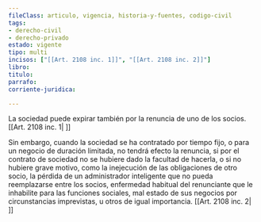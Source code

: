 ```yaml
---
fileClass: articulo, vigencia, historia-y-fuentes, codigo-civil
tags:
- derecho-civil
- derecho-privado
estado: vigente
tipo: multi
incisos: ["[[Art. 2108 inc. 1]]", "[[Art. 2108 inc. 2]]"]
libro:
titulo:
parrafo:
corriente-juridica:

---
```

La sociedad puede expirar también por la renuncia de uno de los socios. [[Art. 2108 inc. 1| ]]

Sin embargo, cuando la sociedad se ha contratado por tiempo fijo, o para un negocio de duración limitada, no tendrá efecto la renuncia, si por el contrato de sociedad no se hubiere dado la facultad de hacerla, o si no hubiere grave motivo, como la inejecución de las obligaciones de otro socio, la pérdida de un administrador inteligente que no pueda reemplazarse entre los socios, enfermedad habitual del renunciante que le inhabilite para las funciones sociales, mal estado de sus negocios por circunstancias imprevistas, u otros de igual importancia. [[Art. 2108 inc. 2| ]]